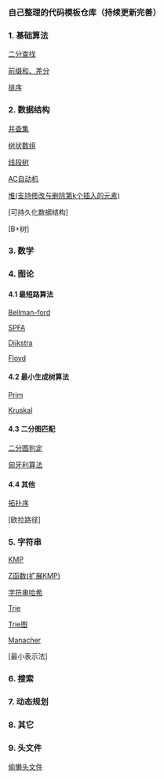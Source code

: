 ### 自己整理的代码模板仓库（持续更新完善）

### 1. 基础算法

[二分查找](BasicAlgorithm/BinarySearch.cpp)

[前缀和、差分](BasicAlgorithm/prefixSuffix.cpp)

[排序](BasicAlgorithm/Sort.cpp)

### 2. 数据结构

[并查集](DS/UF.cpp)

[树状数组](DS/BIT.cpp)

[线段树](DS/SegmentTree.cpp)

[AC自动机](String/AC自动机.cpp)

[堆(支持修改与删除第k个插入的元素)](DS/Heap.cpp)

[可持久化数据结构]

[B+树]

### 3. 数学

### 4. 图论

#### 4.1 最短路算法

[Bellman-ford](GraphTheory/最短路算法/Bellman-ford.cpp)

[SPFA](GraphTheory/最短路算法/SPFA.cpp)

[Dijkstra](GraphTheory/最短路算法/Dijkstra.cpp)

[Floyd](GraphTheory/最短路算法/Floyd.cpp)

#### 4.2 最小生成树算法

[Prim](GraphTheory/最小生成树/Prim.cpp)

[Kruskal](GraphTheory/最小生成树/Kruskal.cpp)

#### 4.3 二分图匹配

[二分图判定](GraphTheory/二分图/Color.cpp)

[匈牙利算法](GraphTheory/二分图/Match.cpp)

#### 4.4 其他

[拓扑序](GraphTheory/拓扑序/TopSort.cpp)

[欧拉路径]

### 5. 字符串

[KMP](String/KMP.cpp)

[Z函数(扩展KMP)](String/ZFunction.cpp)

[字符串哈希](String/StringHash.cpp)

[Trie](String/Trie.cpp)

[Trie图](String/TrieGraph.cpp)

[Manacher](String/Manacher.cpp)

[最小表示法]

### 6. 搜索

### 7.  动态规划

### 8. 其它

### 9. 头文件

[偷懒头文件](./mainTemplate.cpp)



